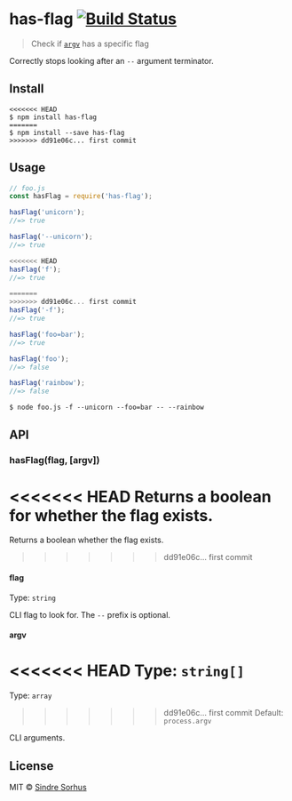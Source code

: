 # has-flag [![Build Status](https://travis-ci.org/sindresorhus/has-flag.svg?branch=master)](https://travis-ci.org/sindresorhus/has-flag)

> Check if [`argv`](https://nodejs.org/docs/latest/api/process.html#process_process_argv) has a specific flag

Correctly stops looking after an `--` argument terminator.


## Install

```
<<<<<<< HEAD
$ npm install has-flag
=======
$ npm install --save has-flag
>>>>>>> dd91e06c... first commit
```


## Usage

```js
// foo.js
const hasFlag = require('has-flag');

hasFlag('unicorn');
//=> true

hasFlag('--unicorn');
//=> true

<<<<<<< HEAD
hasFlag('f');
//=> true

=======
>>>>>>> dd91e06c... first commit
hasFlag('-f');
//=> true

hasFlag('foo=bar');
//=> true

hasFlag('foo');
//=> false

hasFlag('rainbow');
//=> false
```

```
$ node foo.js -f --unicorn --foo=bar -- --rainbow
```


## API

### hasFlag(flag, [argv])

<<<<<<< HEAD
Returns a boolean for whether the flag exists.
=======
Returns a boolean whether the flag exists.
>>>>>>> dd91e06c... first commit

#### flag

Type: `string`

CLI flag to look for. The `--` prefix is optional.

#### argv

<<<<<<< HEAD
Type: `string[]`<br>
=======
Type: `array`<br>
>>>>>>> dd91e06c... first commit
Default: `process.argv`

CLI arguments.


## License

MIT © [Sindre Sorhus](https://sindresorhus.com)
